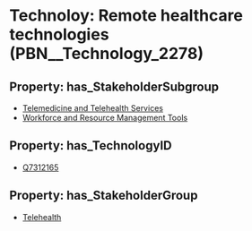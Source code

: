 # Technoloy: __Remote healthcare technologies__ (PBN__Technology_2278)

## Property: has_StakeholderSubgroup

* [Telemedicine and Telehealth Services](PBN__TechSubgroup_28)
* [Workforce and Resource Management Tools](PBN__TechSubgroup_110)

## Property: has_TechnologyID

* [Q7312165](Q7312165)

## Property: has_StakeholderGroup

* [Telehealth](PBN__TechGroup_3)

